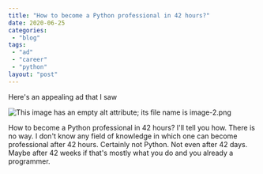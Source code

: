 ```yaml
---
title: "How to become a Python professional in 42 hours?"
date: 2020-06-25
categories: 
 - "blog"
tags: 
 - "ad"
 - "career"
 - "python"
layout: "post"
---
```


Here's an appealing ad that I saw

![This image has an empty alt attribute; its file name is image-2.png](https://heborisgorelik.files.wordpress.com/2020/06/image-2.png?w=1024)

How to become a Python professional in 42 hours? I'll tell you how. There is no way. I don't know any field of knowledge in which one can become professional after 42 hours. Certainly not Python. Not even after 42 days. Maybe after 42 weeks if that's mostly what you do and you already a programmer.
